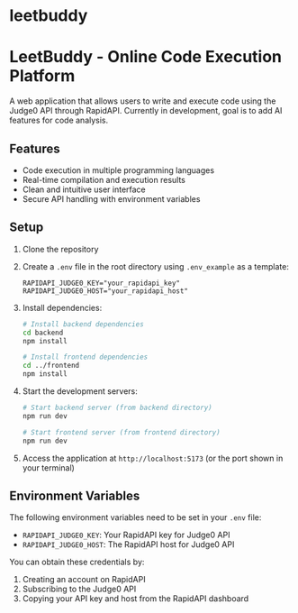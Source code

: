 # leetbuddy

# LeetBuddy - Online Code Execution Platform

A web application that allows users to write and execute code using the Judge0 API through RapidAPI. Currently in development, goal is to add AI features for code analysis.

## Features

- Code execution in multiple programming languages
- Real-time compilation and execution results
- Clean and intuitive user interface
- Secure API handling with environment variables

## Setup

1. Clone the repository
2. Create a `.env` file in the root directory using `.env_example` as a template:

   ```
   RAPIDAPI_JUDGE0_KEY="your_rapidapi_key"
   RAPIDAPI_JUDGE0_HOST="your_rapidapi_host"
   ```

3. Install dependencies:

   ```bash
   # Install backend dependencies
   cd backend
   npm install

   # Install frontend dependencies
   cd ../frontend
   npm install
   ```

4. Start the development servers:

   ```bash
   # Start backend server (from backend directory)
   npm run dev

   # Start frontend server (from frontend directory)
   npm run dev
   ```

5. Access the application at `http://localhost:5173` (or the port shown in your terminal)

## Environment Variables

The following environment variables need to be set in your `.env` file:

- `RAPIDAPI_JUDGE0_KEY`: Your RapidAPI key for Judge0 API
- `RAPIDAPI_JUDGE0_HOST`: The RapidAPI host for Judge0 API

You can obtain these credentials by:

1. Creating an account on RapidAPI
2. Subscribing to the Judge0 API
3. Copying your API key and host from the RapidAPI dashboard
